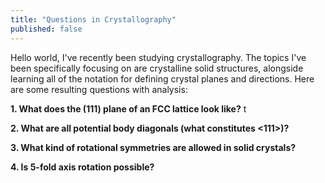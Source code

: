 ```yaml
---
title: "Questions in Crystallography"
published: false
---
```


Hello world, I've recently been studying crystallography. The topics I've been specifically focusing on are crystalline solid structures, alongside learning all of the notation for defining crystal planes and directions. Here are some resulting questions with analysis:

**1. What does the (111) plane of an FCC lattice look like?**
t

**2. What are all potential body diagonals (what constitutes <111>)?**

**3. What kind of rotational symmetries are allowed in solid crystals?**

**4. Is 5-fold axis rotation possible?**
